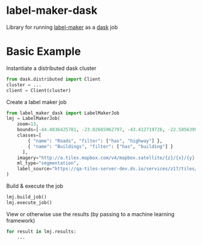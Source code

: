 # label-maker-dask

Library for running [label-maker](https://github.com/developmentseed/label-maker/) as a [dask](https://dask.org/) job

# Basic Example

Instantiate a distributed dask cluster
```python
from dask.distributed import Client
cluster = ...
client = Client(cluster)
```

Create a label maker job
```python
from label_maker_dask import LabelMakerJob
lmj = LabelMakerJob(
    zoom=13,
    bounds=[-44.4836425781, -23.02665962797, -43.412719726, -22.5856399016],
    classes=[
        { "name": "Roads", "filter": ["has", "highway"] },
        { "name": "Buildings", "filter": ["has", "building"] }
      ],
    imagery="http://a.tiles.mapbox.com/v4/mapbox.satellite/{z}/{x}/{y}.jpg?access_token=ACCESS_TOKEN",
    ml_type="segmentation",
    label_source="https://qa-tiles-server-dev.ds.io/services/z17/tiles/{z}/{x}/{y}.pbf"
)
```

Build & execute the job
```python
lmj.build_job()
lmj.execute_job()
```

View or otherwise use the results (by passing to a machine learning framework)
```python
for result in lmj.results:
    ...
```